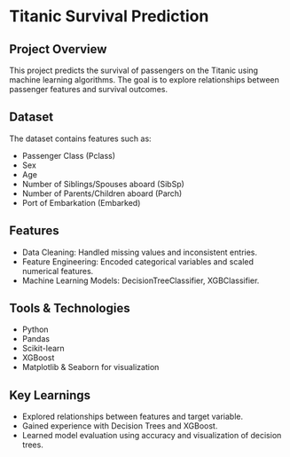 # Titanic Survival Prediction

## Project Overview
This project predicts the survival of passengers on the Titanic using machine learning algorithms. The goal is to explore relationships between passenger features and survival outcomes.

## Dataset
The dataset contains features such as:
- Passenger Class (Pclass)
- Sex
- Age
- Number of Siblings/Spouses aboard (SibSp)
- Number of Parents/Children aboard (Parch)
- Port of Embarkation (Embarked)

## Features
- Data Cleaning: Handled missing values and inconsistent entries.
- Feature Engineering: Encoded categorical variables and scaled numerical features.
- Machine Learning Models: DecisionTreeClassifier, XGBClassifier.

## Tools & Technologies
- Python
- Pandas
- Scikit-learn
- XGBoost
- Matplotlib & Seaborn for visualization

## Key Learnings
- Explored relationships between features and target variable.
- Gained experience with Decision Trees and XGBoost.
- Learned model evaluation using accuracy and visualization of decision trees.

